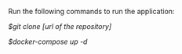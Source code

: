 Run the following commands to run the application:

_$git clone [url of the repository]_

_$docker-compose up -d_
